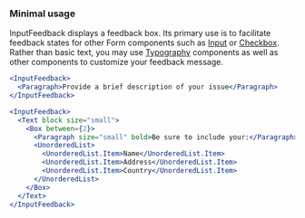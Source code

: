 ### Minimal usage

InputFeedback displays a feedback box. Its primary use is to facilitate feedback states for other Form components such as [Input](#input) or [Checkbox](#checkbox). Rather than basic text, you may use [Typography](#typography) components as well as other components to customize your feedback message.

```jsx
<InputFeedback>
  <Paragraph>Provide a brief description of your issue</Paragraph>
</InputFeedback>
```

```jsx
<InputFeedback>
  <Text block size="small">
    <Box between={2}>
      <Paragraph size="small" bold>Be sure to include your:</Paragraph>
      <UnorderedList>
        <UnorderedList.Item>Name</UnorderedList.Item>
        <UnorderedList.Item>Address</UnorderedList.Item>
        <UnorderedList.Item>Country</UnorderedList.Item>
      </UnorderedList>
    </Box>
  </Text>
</InputFeedback>
```
